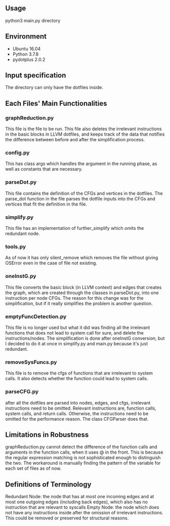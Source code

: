 ## Usage ##
python3 main.py directory 

## Environment ##
- Ubuntu 16.04
- Python 3.7.8
- pydotplus 2.0.2

## Input specification ##
The directory can only have the dotfiles inside. 

## Each Files' Main Functionalities ##

### graphReduction.py ###
This file is the file to be run.
This file also deletes the irrelevant instructions in the basic blocks in LLVM dotfiles, and keeps track of the data that notifies the difference between before and after the simplification process.

### config.py ###
This has class args which handles the argument in the running phase, as well as constants that are necessary.

### parseDot.py ###
This file contains the definition of the CFGs and vertices in the dotfiles. The parse\_dot function in the file parses the dotfile inputs into the CFGs and vertices that fit the definition in the file.

### simplify.py ###
This file has an implementation of further\_simplify which omits the redundant node.

### tools.py ###
As of now it has only silent\_remove which removes the file without giving OSError even in the case of file not existing.

### oneInstG.py ###
This file converts the basic block (in LLVM context) and edges that creates the graph, which are created through the classes in parseDot.py, into one instruction per node CFGs. The reason for this change was for the simplification, but if it really simplifies the problem is another question.

### emptyFuncDetection.py ###
This file is no longer used but what it did was finding all the irrelevant functions that does not lead to system call for sure, and delete the instructions/nodes. The simplification is done after oneInstG conversion, but I decided to do it at once in simplify.py and main.py because it's just redundant.

### removeSysFuncs.py ###
This file is to remove the cfgs of functions that are irrelevant to system calls. It also detects whether the function could lead to system calls. 

### parseCFG.py ###
after all the dotfiles are parsed into nodes, edges, and cfgs, irrelevant instructions need to be omitted. Relevant instructions are, function calls, system calls, and return calls. Otherwise, the instructions need to be omitted for the performance reason. The class CFGParser does that.

## Limitations in Robustness ##
graphReduction.py cannot detect the difference of the function calls and arguments in the function calls, when it uses @ in the front. This is because the regular expression matching is not sophisticated enough to distinguish the two. The workaround is manually finding the pattern of the variable for each set of files as of now. 

## Definitions of Terminology ##
Redundant Node: the node that has at most one incoming edges and at most one outgoing edges (including back edges), which also has no instruction that are relevant to syscalls
Empty Node: the node which does not have any instructions inside after the omission of irrelevant instructions. This could be removed or preserved for structural reasons.


